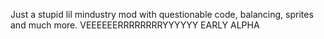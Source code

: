 Just a stupid lil mindustry mod with questionable code, balancing, sprites and much more.
VEEEEEERRRRRRRRYYYYYY EARLY ALPHA
